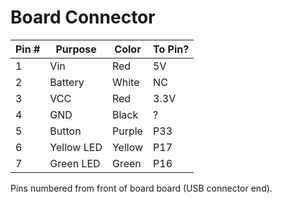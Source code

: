 # Board Connector

| Pin # | Purpose    | Color   | To Pin? |
| ---   | ---        | ---     | ---- |
| 1     | Vin        | Red     | 5V   |
| 2     | Battery    | White   | NC   | 
| 3     | VCC        | Red     | 3.3V |
| 4     | GND        | Black   | ?    |
| 5     | Button     | Purple  | P33  |
| 6     | Yellow LED | Yellow  | P17  |
| 7     | Green LED  | Green   | P16  |

Pins numbered from front of board board (USB connector end).

